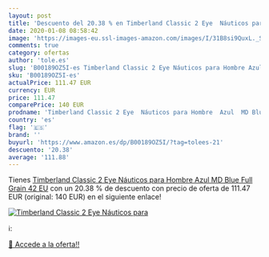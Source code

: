 ```yaml
---
layout: post
title: 'Descuento del 20.38 % en Timberland Classic 2 Eye  Náuticos para '
date: 2020-01-08 08:58:42
image: 'https://images-eu.ssl-images-amazon.com/images/I/31B8si9QuxL._SL400_.jpg'
comments: true
category: ofertas
author: 'tole.es'
slug: 'B00189OZ5I-es Timberland Classic 2 Eye Náuticos para Hombre Azul MD Blue...'
sku: 'B00189OZ5I-es'
actualPrice: 111.47 EUR
currency: EUR
price: 111.47
comparePrice: 140 EUR
prodname: 'Timberland Classic 2 Eye  Náuticos para Hombre  Azul  MD Blue Full Grain   42 EU'
country: 'es'
flag: '🇪🇸'
brand: ''
buyurl: 'https://www.amazon.es/dp/B00189OZ5I/?tag=tolees-21'
descuento: '20.38'
average: '111.88'
---
```


Tienes [Timberland Classic 2 Eye  Náuticos para Hombre  Azul  MD Blue Full Grain   42 EU](https://www.amazon.es/dp/B00189OZ5I/?tag=tolees-21) con un 20.38 % de descuento con precio de oferta de 111.47 EUR (original: 140 EUR) en el siguiente enlace!

[![Timberland Classic 2 Eye  Náuticos para ](https://images-eu.ssl-images-amazon.com/images/I/31B8si9QuxL._SL400_.jpg)](https://www.amazon.es/dp/B00189OZ5I/?tag=tolees-21)

ℹ️:


[🛒 Accede a la oferta!!](https://www.amazon.es/dp/B00189OZ5I/?tag=tolees-21)
